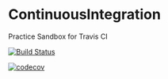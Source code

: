 # ContinuousIntegration
Practice Sandbox for Travis CI

[![Build Status](https://travis-ci.com/MatthewLennie/ContinuousIntegration.svg?branch=master)](https://travis-ci.com/MatthewLennie/ContinuousIntegration)

[![codecov](https://codecov.io/gh/MatthewLennie/ContinuousIntegration/branch/master/graph/badge.svg)](https://codecov.io/gh/MatthewLennie/ContinuousIntegration)
